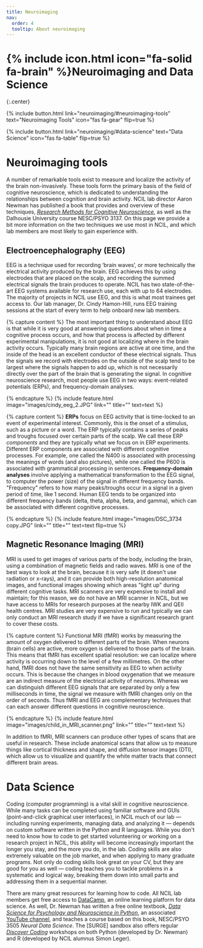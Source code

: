 ```yaml
---
title: Neuroimaging
nav:
  order: 4
  tooltip: About neuroimaging 
---
```


# {% include icon.html icon="fa-solid fa-brain" %}Neuroimaging and Data Science
{:.center}

{%
  include button.html
  link="neuroimaging/#neuroimaging-tools"
  text="Neuroimaging Tools"
  icon="fas fa-gear"
  flip=true
%}

{%
  include button.html
  link="neuroimaging/#data-science"
  text="Data Science"
  icon="fas fa-table"
  flip=true
%}

# Neuroimaging tools
A number of remarkable tools exist to measure and localize the activity of the brain non-invasively. These tools form the primary basis of the field of cognitive neuroscience, which is dedicated to understanding the relationships between cognition and brain activity. NCIL lab director Aaron Newman has published a book that provides and overview of these techniques, [*Research Methods for Cognitive Neuroscience*](https://us.sagepub.com/en-us/nam/research-methods-for-cognitive-neuroscience/book242924), as well as the Dalhousie University course NESC/PSYO 3137. On this page we provide a bit more information on the two techniques we use most in NCIL, and which lab members are most likely to gain experience with.

## Electroencephalography (EEG)
EEG is a technique used for recording ‘brain waves’, or more technically the electrical activity produced by the brain. EEG achieves this by using electrodes that are placed on the scalp, and recording the summed electrical signals the brain produces to operate. NCIL has two state-of-the-art EEG systems available for research use, each with up to 64 electrodes. The majority of projects in NCIL use EEG, and this is what most trainees get access to. Our lab manager, Dr. Cindy Hamon-Hill, runs EEG training sessions at the start of every term to help onboard new lab members. 

{% capture content %}
The most important thing to understand about EEG is that while it is very good at answering questions about when in time a cognitive process occurs, and how that process is affected by different experimental manipulations, it is not good at localizing where in the brain activity occurs. Typically many brain regions are active at one time, and the inside of the head is an excellent conductor of these electrical signals. Thus the signals we record with electrodes on the outside of the scalp tend to be largest where the signals happen to add up, which is not necessarily directly over the part of the brain that is generating the signal. In cognitive neuroscience research, most people use EEG in two ways: event-related potentials (ERPs), and frequency-domain analyses.

{% endcapture %}
{%
  include feature.html
  image="images/cindy_eeg_2.JPG"
  link=""
  title=""
  text=text
%}

{% capture content %}
**ERPs** focus on EEG activity that is time-locked to an event of experimental interest. Commonly, this is the onset of a stimulus, such as a picture or a word. The ERP typically contains a series of peaks and troughs focused over certain parts of the scalp. We call these ERP *components* and they are typically what we focus on in ERP experiments. Different ERP components are associated with different cognitive processes. For example, one called the N400 is associated with processing the meanings of words (and also pictures), while one called the P600 is associated with grammatical processing in sentences. **Frequency-domain analyses** involve applying a mathematical transformation to the EEG signal, to computer the power (size) of the signal in different frequency bands. "Frequency" refers to how many peaks/troughs occur in a signal in a given period of time, like 1 second. Human EEG tends to be organized into different frequency bands (delta, theta, alpha, beta, and gamma), which can be associated with different cognitive processes. 

{% endcapture %}
{%
  include feature.html
  image="images/DSC_3734 copy.JPG"
  link=""
  title=""
  text=text
  flip=true
%}


## Magnetic Resonance Imaging (MRI)
MRI is used to get images of various parts of the body, including the brain, using a combination of magnetic fields and radio waves. MRI is one of the best ways to look at the brain, because it is very safe (it doesn't use radiation or x-rays), and it can provide both high-resolution anatomical images, and functional images showing which areas "light up" during different cognitive tasks. MRI scanners are very expensive to install and maintain; for this reason, we do not have an MRI scanner in NCIL, but we have access to MRIs for research purposes at the nearby IWK and QEII health centres. MRI studies are very expensive to run and typically we can only conduct an MRI research study if we have a significant research grant to cover these costs.

{% capture content %}
Functional MRI (fMRI) works by measuring the amount of oxygen delivered to different parts of the brain. When neurons (brain cells) are active, more oxygen is delivered to those parts of the brain. This means that fMRI has excellent spatial resolution: we can localize where activity is occurring down to the level of a few millimetres. On the other hand, fMRI does not have the same sensitivity as EEG to when activity occurs. This is because the changes in blood oxygenation that we measure are an indirect measure of the electrical activity of neurons. Whereas we can distinguish different EEG signals that are separated by only a few milliseconds in time, the signal we measure with fMRI changes only on the order of seconds. Thus fMRI and EEG are complementary techniques that can each answer different questions in cognitive neuroscience. 

{% endcapture %}
{%
  include feature.html
  image="images/child_in_MRI_scanner.png"
  link=""
  title=""
  text=text
%}

In addition to fMRI, MRI scanners can produce other types of scans that are useful in research. These include anatomical scans that allow us to measure things like cortical thickness and shape, and diffusion tensor images (DTI), which allow us to visualize and quantify the white matter tracts that connect different brain areas.

# Data Science
Coding (computer programming) is a vital skill in cognitive neuroscience. While many tasks can be completed using familiar software and GUIs (point-and-click graphical user interfaces), in NCIL much of our lab — including running experiments, managing data, and analyzing it — depends on custom software written in the Python and R languages. While you don't need to know how to code to get started volunteering or working on a research project in NCIL, this ability will become increasingly important the longer you stay, and the more you do, in the lab. Coding skills are also extremely valuable on the job market, and when applying to many graduate programs. Not only do coding skills look great on your CV, but they are good for you as well — coding teaches you to tackle problems in a systematic and logical way, breaking them down into small parts and addressing them in a sequential manner. 

There are many great resources for learning how to code. All NCIL lab members get free access to [DataCamp](https://datacamp.com), an online learning platform for data science. As well, Dr. Newman has written a free online textbook, [*Data Science for Psychology and Neuroscience in Python*](https://neuraldatascience.io), an associated [YouTube channel](https://youtube.com/playlist?list=PLtfEWMIgWS22MMZjPIzBRE2cHhMcvEKwp), and teaches a course based on this book, NESC/PSYO 3505 *Neural Data Science*. The [SURGE] sandbox also offers regular [*Discover Coding*](https://www.surgeinnovation.ca/discover) workshops on both Python (developed by Dr. Newman) and R (developed by NCIL alumnus Simon Leger).
